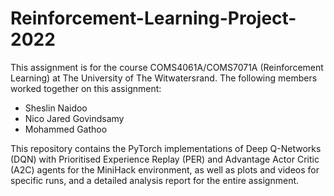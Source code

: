 # Reinforcement-Learning-Project-2022
This assignment is for the course COMS4061A/COMS7071A (Reinforcement Learning) at The University of The Witwatersrand. The following members worked together on this assignment:
- Sheslin Naidoo
- Nico Jared Govindsamy
- Mohammed Gathoo

This repository contains the PyTorch implementations of Deep Q-Networks (DQN) with Prioritised Experience Replay (PER) and Advantage Actor Critic (A2C) agents for the MiniHack environment, as well as plots and videos for specific runs, and a detailed analysis report for the entire assignment.
